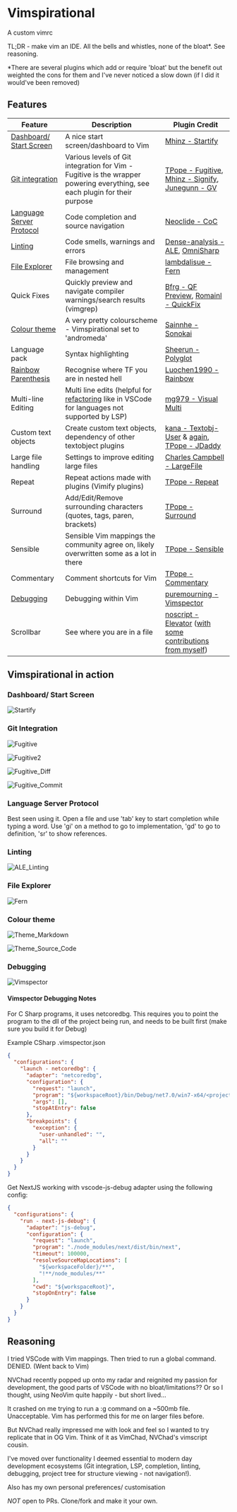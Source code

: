 # Vimspirational

A custom vimrc

TL;DR - make vim an IDE. All the bells and whistles, none of the bloat*. See
reasoning.

*There are several plugins which add or require 'bloat' but the benefit out
weighted the cons for them and I've never noticed a slow down (if I did it
would've been removed)

## Features

| Feature | Description | Plugin Credit |
| ------- | ----------- | ------------- |
| [Dashboard/ Start Screen](#dashboard-start-screen) | A nice start screen/dashboard to Vim | [Mhinz - Startify](https://github.com/mhinz/vim-startify) |
| [Git integration](#git-integration) | Various levels of Git integration for Vim - Fugitive is the wrapper powering everything, see each plugin for their purpose | [TPope - Fugitive](https://github.com/tpope/vim-fugitive), [Mhinz - Signify](https://github.com/mhinz/vim-signify), [Junegunn - GV](https://github.com/junegunn/gv.vim) |
| [Language Server Protocol](#language-server-protocol) | Code completion and source navigation | [Neoclide - CoC](https://github.com/neoclide/coc.nvim) |
| [Linting](#linting) | Code smells, warnings and errors | [Dense-analysis - ALE](https://github.com/dense-analysis/ale), [OmniSharp](https://github.com/OmniSharp/omnisharp-vim) |
| [File Explorer](#file-explorer) | File browsing and management | [lambdalisue - Fern](https://github.com/lambdalisue/fern.vim) |
| Quick Fixes | Quickly preview and navigate compiler warnings/search results (vimgrep) | [Bfrg - QF Preview](https://github.com/bfrg/vim-qf-preview), [Romainl - QuickFix](https://github.com/romainl/vim-qf) |
| [Colour theme](#colour-theme) | A very pretty colourscheme - Vimspirational set to 'andromeda' | [Sainnhe - Sonokai](https://github.com/sainnhe/sonokai) |
| Language pack | Syntax highlighting | [Sheerun - Polyglot](https://github.com/sheerun/vim-polyglot) |
| [Rainbow Parenthesis](#rainbow-parenthesis) | Recognise where TF you are in nested hell | [Luochen1990 - Rainbow](https://github.com/luochen1990/rainbow) |
| Multi-line Editing | Multi line edits (helpful for [refactoring](https://code.visualstudio.com/docs/editor/refactoring#_rename-symbol) like in VSCode for languages not supported by LSP) | [mg979 - Visual Multi](https://github.com/mg979/vim-visual-multi) |
| Custom text objects | Create custom text objects, dependency of other textobject plugins | [kana - Textobj-User](https://github.com/kana/vim-textobj-user) & [again](https://github.com/kana/vim-textobj-line), [TPope - JDaddy](https://github.com/tpope/vim-jdaddy) |
| Large file handling | Settings to improve editing large files | [Charles Campbell - LargeFile](https://github.com/vim-scripts/LargeFile) |
| Repeat | Repeat actions made with plugins (Vimify plugins) | [TPope - Repeat](https://github.com/tpope/vim-repeat) |
| Surround | Add/Edit/Remove surrounding characters (quotes, tags, paren, brackets) | [TPope - Surround](https://github.com/tpope/vim-surround) |
| Sensible | Sensible Vim mappings the community agree on, likely overwritten some as a lot in there | [TPope - Sensible](https://github.com/tpope/vim-sensible) |
| Commentary | Comment shortcuts for Vim | [TPope - Commentary](https://github.com/tpope/vim-commentary) |
| [Debugging](#debugging) | Debugging within Vim | [puremourning - Vimspector](https://github.com/puremourning/vimspector) |
| Scrollbar | See where you are in a file | [noscript - Elevator](https://github.com/noscript/elevator.vim) ([with some contributions from myself](https://github.com/elevator.vim/pull/5)) |

## Vimspirational in action

### Dashboard/ Start Screen

![Startify](https://github.com/b0dee/vimspirational/raw/master/img/startify.png)

### Git Integration

![Fugitive](https://github.com/b0dee/vimspirational/raw/master/img/fugitive.png)

![Fugitive2](https://github.com/b0dee/vimspirational/raw/master/img/fugitive2.png)

![Fugitive_Diff](https://github.com/b0dee/vimspirational/raw/master/img/fugitive_diff.png)

![Fugitive_Commit](https://github.com/b0dee/vimspirational/raw/master/img/fugitive_commit.png)

### Language Server Protocol

Best seen using it. Open a file and use 'tab' key to start completion while
typing a word. Use 'gi' on a method to go to implementation, 'gd' to go to
definition, '<leader>sr' to show references.

### Linting

![ALE_Linting](https://github.com/b0dee/vimspirational/raw/master/img/ale.png)

### File Explorer

![Fern](https://github.com/b0dee/vimspirational/raw/master/img/fern.png)

### Colour theme

![Theme_Markdown](https://github.com/b0dee/vimspirational/raw/master/img/theme_markdown.png)

![Theme_Source_Code](https://github.com/b0dee/vimspirational/raw/master/img/theme_src_code.png)

### Debugging

![Vimspector](https://github.com/b0dee/vimspirational/raw/master/img/vimspector.png)

#### Vimspector Debugging Notes

For C Sharp programs, it uses netcoredbg. This requires you to point the program
to the dll of the project being run, and needs to be built first (make sure you
build it for Debug)

Example CSharp .vimspector.json
```json
{
  "configurations": {
    "launch - netcoredbg": {
      "adapter": "netcoredbg",
      "configuration": {
        "request": "launch",
        "program": "${workspaceRoot}/bin/Debug/net7.0/win7-x64/<project>.dll",
        "args": [],
        "stopAtEntry": false
      },
      "breakpoints": {
        "exception": {
          "user-unhandled": "",
          "all": ""
        }
      }
    }
  }
}
```

Get NextJS working with vscode-js-debug adapter using the following config:

```json
{
  "configurations": {
    "run - next-js-debug": {
      "adapter": "js-debug",
      "configuration": {
        "request": "launch",
        "program": "./node_modules/next/dist/bin/next",
        "timeout": 100000,
        "resolveSourceMapLocations": [
          "${workspaceFolder}/**",
          "!**/node_modules/**"
        ],
        "cwd": "${workspaceRoot}",
        "stopOnEntry": false
      }
    }
  }
}
```

## Reasoning

I tried VSCode with Vim mappings. Then tried to run a global command.
DENIED. (Went back to Vim)

NVChad recently popped up onto my radar and reignited my passion for
development, the good parts of VSCode with no bloat/limitations??
Or so I thought, using NeoVim quite happily - but short lived...

It crashed on me trying to run a :g command on a ~500mb file. Unacceptable.
Vim has performed this for me on larger files before.

But NVChad really impressed me with look and feel so I wanted to try replicate
that in OG Vim. Think of it as VimChad, NVChad's vimscript cousin.

I've moved over functionality I deemed essential to modern day development ecosystems
(Git integration, LSP, completion, linting, debugging, project tree for structure
viewing - not navigation!).

Also has my own personal preferences/ customisation

*NOT* open to PRs. Clone/fork and make it your own.
